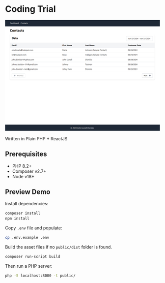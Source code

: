 # Coding Trial

![Screenshot](./screenshot.png)

Written in Plain PHP + ReactJS

## Prerequisites

* PHP 8.2+
* Composer v2.7+
* Node v18+

## Preview Demo

Install dependencies:

```bash
composer install
npm install
```

Copy `.env` file and populate:

```bash
cp .env.example .env
```

Build the asset files if no `public/dist` folder is found.

```bash
composer run-script build
```

Then run a PHP server:

```bash
php -S localhost:8000 -t public/
```
